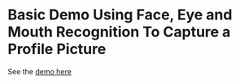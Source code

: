 # Basic Demo Using Face, Eye and Mouth Recognition To Capture a Profile Picture

See the [demo here](https://peculiarventures.github.io/CV-PhotoCapture/)
